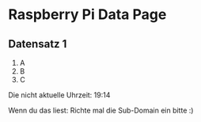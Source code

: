 
# Raspberry Pi Data Page
## Datensatz 1
1. A
2. B
3. C

Die nicht aktuelle Uhrzeit: 19:14

Wenn du das liest: Richte mal die Sub-Domain ein bitte :)
    